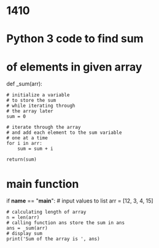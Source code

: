 # 1410

# Python 3 code to find sum
# of elements in given array
 
 
def _sum(arr):
 
    # initialize a variable
    # to store the sum
    # while iterating through
    # the array later
    sum = 0
 
    # iterate through the array
    # and add each element to the sum variable
    # one at a time
    for i in arr:
        sum = sum + i
 
    return(sum)
 
 
# main function
if __name__ == "__main__":
    # input values to list
    arr = [12, 3, 4, 15]
 
    # calculating length of array
    n = len(arr)
    # calling function ans store the sum in ans
    ans = _sum(arr)
    # display sum
    print('Sum of the array is ', ans)
